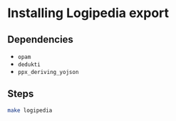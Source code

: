 # Installing Logipedia export

## Dependencies
- `opam`
- `dedukti`
- `ppx_deriving_yojson`

## Steps
```sh
make logipedia
```

